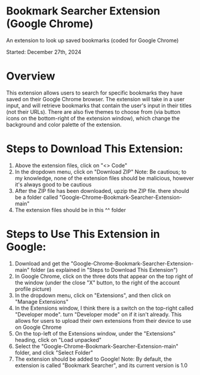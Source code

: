 # Bookmark Searcher Extension (Google Chrome)
An extension to look up saved bookmarks (coded for Google Chrome)

Started: December 27th, 2024

# Overview
This extension allows users to search for specific bookmarks they have saved on their Google Chrome browser. The extension will take in a user input, and will retrieve bookmarks that contain the user's input in their titles (not their URLs). There are also five themes to choose from (via button icons on the bottom-right of the extension window), which change the background and color palette of the extension.

# Steps to Download This Extension:
1. Above the extension files, click on "<> Code"
2. In the dropdown menu, click on "Download ZIP"
   Note: Be cautious; to my knowledge, none of the extension files should be malicious, however it's always good to be cautious
3. After the ZIP file has been downloaded, upzip the ZIP file. there should be a folder called "Google-Chrome-Bookmark-Searcher-Extension-main"
4. The extension files should be in this ^^ folder

# Steps to Use This Extension in Google:
1. Download and get the "Google-Chrome-Bookmark-Searcher-Extension-main" folder (as explained in "Steps to Download This Extension")
2. In Google Chrome, click on the three dots that appear on the top right of the window (under the close "X" button, to the right of the account profile picture)
3. In the dropdown menu, click on "Extensions", and then click on "Manage Extensions"
4. In the Extensions window, I think there is a switch on the top-right called "Developer mode". turn "Developer mode" on if it isn't already. This allows for users to upload their own extensions from their device to use on Google Chrome
5. On the top-left of the Extensions window, under the "Extensions" heading, click on "Load unpacked"
6. Select the "Google-Chrome-Bookmark-Searcher-Extension-main" folder, and click "Select Folder"
7. The extension should be added to Google!
   Note: By default, the extension is called "Bookmark Searcher", and its current version is 1.0
